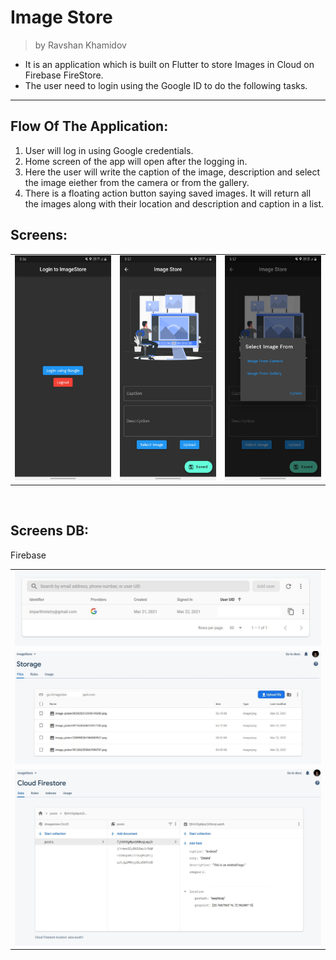 # Image Store
>by Ravshan Khamidov

* It is an application which is built on Flutter to store Images in Cloud on Firebase FireStore.
* The user need to login using the Google ID to do the following tasks.
---
## Flow Of The Application:
1. User will log in using Google credentials.
2. Home screen of the app will open after the logging in.
3. Here the user will write the caption of the image, description and select the image eiether from the camera or from the gallery.
4. There is a floating action button saying saved images. It will return all the images along with their location and description and caption in a list.
## Screens:  
<table>
    <tr>
        <td> <img height=360px src="1.jpg" alt="LoginScreen"/></td>
        <td> <img height=360px src="2.jpg" alt="HomeScreen"/></td>
        <td> <img height=360px src="3.jpg" alt="DialogBox"/></td>
    </tr>
  </table>
  
  <br>
  
  ## Screens DB: 
  Firebase
  
  <table>
    <tr>
        <td colspan=4> <img  src="5.jpg" alt="LoginInstance"></td>
    </tr>
    <tr><td colspan=4> <img src="7.jpg" alt="StorageInstance"></td></tr>
    <tr><td colspan=4> <img src="6.jpg" alt="FirestoreInstance"></td></tr>
</table>
